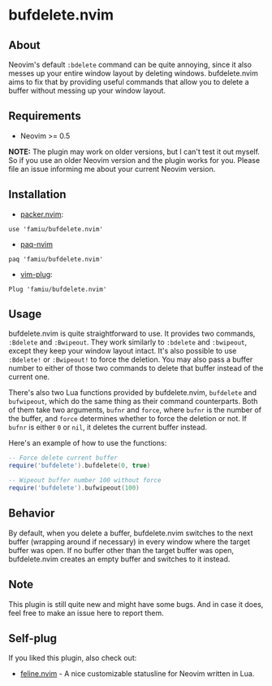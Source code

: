 # bufdelete.nvim
## About
Neovim's default `:bdelete` command can be quite annoying, since it also messes up your entire window layout by deleting windows. bufdelete.nvim aims to fix that by providing useful commands that allow you to delete a buffer without messing up your window layout.

## Requirements
* Neovim >= 0.5

**NOTE:** The plugin may work on older versions, but I can't test it out myself. So if you use an older Neovim version and the plugin works for you. Please file an issue informing me about your current Neovim version.

## Installation
* [packer.nvim](https://github.com/wbthomason/packer.nvim/):
```
use 'famiu/bufdelete.nvim'
```

* [paq-nvim](https://github.com/savq/paq-nvim/)
```
paq 'famiu/bufdelete.nvim'
```

* [vim-plug](https://github.com/junegunn/vim-plug/):
```
Plug 'famiu/bufdelete.nvim'
```

## Usage
bufdelete.nvim is quite straightforward to use. It provides two commands, `:Bdelete` and `:Bwipeout`. They work similarly to `:bdelete` and `:bwipeout`, except they keep your window layout intact. It's also possible to use `:Bdelete!` or `:Bwipeout!` to force the deletion. You may also pass a buffer number to either of those two commands to delete that buffer instead of the current one.

There's also two Lua functions provided by bufdelete.nvim, `bufdelete` and `bufwipeout`, which do the same thing as their command counterparts. Both of them take two arguments, `bufnr` and `force`, where `bufnr` is the number of the buffer, and `force` determines whether to force the deletion or not. If `bufnr` is either `0` or `nil`, it deletes the current buffer instead.

Here's an example of how to use the functions:
```lua
-- Force delete current buffer
require('bufdelete').bufdelete(0, true)

-- Wipeout buffer number 100 without force
require('bufdelete').bufwipeout(100)
```

## Behavior
By default, when you delete a buffer, bufdelete.nvim switches to the next buffer (wrapping around if necessary) in every window where the target buffer was open. If no buffer other than the target buffer was open, bufdelete.nvim creates an empty buffer and switches to it instead.

## Note
This plugin is still quite new and might have some bugs. And in case it does, feel free to make an issue here to report them.

## Self-plug
If you liked this plugin, also check out:
- [feline.nvim](https://github.com/famiu/feline.nvim) - A nice customizable statusline for Neovim written in Lua.
